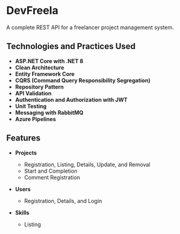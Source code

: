 # DevFreela

A complete REST API for a freelancer project management system.

## Technologies and Practices Used

- **ASP.NET Core with .NET 8**
- **Clean Architecture**
- **Entity Framework Core**
- **CQRS (Command Query Responsibility Segregation)**
- **Repository Pattern**
- **API Validation**
- **Authentication and Authorization with JWT**
- **Unit Testing**
- **Messaging with RabbitMQ**
- **Azure Pipelines**

## Features

- **Projects**
  - Registration, Listing, Details, Update, and Removal
  - Start and Completion
  - Comment Registration

- **Users**
  - Registration, Details, and Login

- **Skills**
  - Listing
